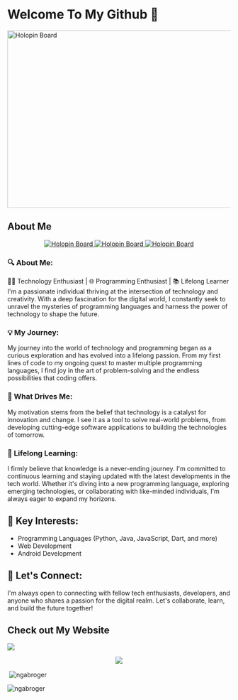 # Welcome To My Github 👋

<img src="https://github.com/ngabroger/ngabroger/blob/main/project.gif" alt="Holopin Board" width="1200" height="400">


## About Me
<p align="center">
  <a href="https://www.instagram.com/ngabroger">
    <img src="https://camo.githubusercontent.com/25086f56cd45be5a899ae3feff86e2002bbd656fa569b666d2dd828b538fc9e3/68747470733a2f2f696d672e736869656c64732e696f2f62616467652f496e7374616772616d2d4534343035463f7374796c653d666f722d7468652d6261646765266c6f676f3d696e7374616772616d266c6f676f436f6c6f723d7768697465" alt="Holopin Board">
  </a>
   <a href="https://www.facebook.com/flyrog/">
    <img src="https://camo.githubusercontent.com/c4cccdb78776ae4782fbbfae4c58f3d2dfecdaa13af37791db4c6ddfc1044b26/68747470733a2f2f696d672e736869656c64732e696f2f62616467652f596f75547562652d4646303030303f7374796c653d666f722d7468652d6261646765266c6f676f3d796f7574756265266c6f676f436f6c6f723d7768697465" alt="Holopin Board">
  </a>
 <a href="https://www.linkedin.com/in/roger-simanjuntak-488897174/">
    <img src="https://camo.githubusercontent.com/591c02e8ff595d43e0b35b1b29aed639a7154b959cd8f8c854b9e176d885b094/68747470733a2f2f696d672e736869656c64732e696f2f62616467652f4c696e6b6564496e2d3030373742353f7374796c653d666f722d7468652d6261646765266c6f676f3d6c696e6b6564696e266c6f676f436f6c6f723d7768697465" alt="Holopin Board">
  </a>
</p>

### 🔍 About Me:
👩‍💻 Technology Enthusiast | 🌐 Programming Enthusiast | 📚 Lifelong Learner
I'm a passionate individual thriving at the intersection of technology and creativity. With a deep fascination for the digital world, I constantly seek to unravel the mysteries of programming languages and harness the power of technology to shape the future.

### 💡 My Journey:

My journey into the world of technology and programming began as a curious exploration and has evolved into a lifelong passion. From my first lines of code to my ongoing quest to master multiple programming languages, I find joy in the art of problem-solving and the endless possibilities that coding offers.

### 🚀 What Drives Me:

My motivation stems from the belief that technology is a catalyst for innovation and change. I see it as a tool to solve real-world problems, from developing cutting-edge software applications to building the technologies of tomorrow.

### 🌟 Lifelong Learning:

I firmly believe that knowledge is a never-ending journey. I'm committed to continuous learning and staying updated with the latest developments in the tech world. Whether it's diving into a new programming language, exploring emerging technologies, or collaborating with like-minded individuals, I'm always eager to expand my horizons.

## 📌 Key Interests:

- Programming Languages (Python, Java, JavaScript, Dart, and more)
- Web Development
- Android Development

## 📧 Let's Connect:

I'm always open to connecting with fellow tech enthusiasts, developers, and anyone who shares a passion for the digital realm. Let's collaborate, learn, and build the future together!

## Check out My Website
[<img src="https://camo.githubusercontent.com/58b8b41ca6841343e98a68ac4b98df3c22be652e386291544ebaf90094ff8835/68747470733a2f2f696d672e736869656c64732e696f2f62616467652f506f7274666f6c696f2d3235354536333f7374796c653d666f722d7468652d6261646765266c6f676f3d41626f75742e6d65266c6f676f436f6c6f723d7768697465" >](https://ngabroger.github.io)


<p  align="center"> 
<img align="center" src="https://github-readme-stats.vercel.app/api?username=ngabroger&show_icons=true&theme=ambient_gradient" />

</p>


<p>&nbsp;<img align="center" src="https://github-readme-stats.vercel.app/api?username=ngabroger&show_icons=true&locale=en" alt="ngabroger" /></p>

<p><img align="center" src="https://github-readme-streak-stats.herokuapp.com/?user=ngabroger" alt="ngabroger" /></p>
